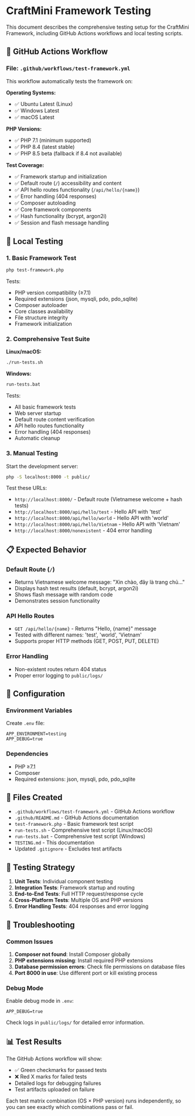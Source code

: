 # CraftMini Framework Testing

This document describes the comprehensive testing setup for the CraftMini Framework, including GitHub Actions workflows and local testing scripts.

## 🚀 GitHub Actions Workflow

### File: `.github/workflows/test-framework.yml`

This workflow automatically tests the framework on:

**Operating Systems:**
- ✅ Ubuntu Latest (Linux)
- ✅ Windows Latest  
- ✅ macOS Latest

**PHP Versions:**
- ✅ PHP 7.1 (minimum supported)
- ✅ PHP 8.4 (latest stable)
- ✅ PHP 8.5 beta (fallback if 8.4 not available)

**Test Coverage:**
- ✅ Framework startup and initialization
- ✅ Default route (`/`) accessibility and content
- ✅ API hello routes functionality (`/api/hello/{name}`)
- ✅ Error handling (404 responses)
- ✅ Composer autoloading
- ✅ Core framework components
- ✅ Hash functionality (bcrypt, argon2i)
- ✅ Session and flash message handling

## 🧪 Local Testing

### 1. Basic Framework Test
```bash
php test-framework.php
```

Tests:
- PHP version compatibility (≥7.1)
- Required extensions (json, mysqli, pdo, pdo_sqlite)
- Composer autoloader
- Core classes availability
- File structure integrity
- Framework initialization

### 2. Comprehensive Test Suite

**Linux/macOS:**
```bash
./run-tests.sh
```

**Windows:**
```cmd
run-tests.bat
```

Tests:
- All basic framework tests
- Web server startup
- Default route content verification
- API hello routes functionality
- Error handling (404 responses)
- Automatic cleanup

### 3. Manual Testing

Start the development server:
```bash
php -S localhost:8000 -t public/
```

Test these URLs:
- `http://localhost:8000/` - Default route (Vietnamese welcome + hash tests)
- `http://localhost:8000/api/hello/test` - Hello API with 'test'
- `http://localhost:8000/api/hello/world` - Hello API with 'world'
- `http://localhost:8000/api/hello/Vietnam` - Hello API with 'Vietnam'
- `http://localhost:8000/nonexistent` - 404 error handling

## 📋 Expected Behavior

### Default Route (`/`)
- Returns Vietnamese welcome message: "Xin chào, đây là trang chủ..."
- Displays hash test results (default, bcrypt, argon2i)
- Shows flash message with random code
- Demonstrates session functionality

### API Hello Routes
- `GET /api/hello/{name}` - Returns "Hello, {name}" message
- Tested with different names: 'test', 'world', 'Vietnam'
- Supports proper HTTP methods (GET, POST, PUT, DELETE)

### Error Handling
- Non-existent routes return 404 status
- Proper error logging to `public/logs/`

## 🔧 Configuration

### Environment Variables
Create `.env` file:
```
APP_ENVIRONMENT=testing
APP_DEBUG=true
```


### Dependencies
- PHP ≥7.1
- Composer
- Required extensions: json, mysqli, pdo, pdo_sqlite

## 📁 Files Created

- `.github/workflows/test-framework.yml` - GitHub Actions workflow
- `.github/README.md` - GitHub Actions documentation
- `test-framework.php` - Basic framework test script
- `run-tests.sh` - Comprehensive test script (Linux/macOS)
- `run-tests.bat` - Comprehensive test script (Windows)
- `TESTING.md` - This documentation
- Updated `.gitignore` - Excludes test artifacts

## 🎯 Testing Strategy

1. **Unit Tests**: Individual component testing
2. **Integration Tests**: Framework startup and routing
3. **End-to-End Tests**: Full HTTP request/response cycle
4. **Cross-Platform Tests**: Multiple OS and PHP versions
5. **Error Handling Tests**: 404 responses and error logging

## 🚨 Troubleshooting

### Common Issues

1. **Composer not found**: Install Composer globally
2. **PHP extensions missing**: Install required PHP extensions
3. **Database permission errors**: Check file permissions on database files
4. **Port 8000 in use**: Use different port or kill existing process

### Debug Mode

Enable debug mode in `.env`:
```
APP_DEBUG=true
```

Check logs in `public/logs/` for detailed error information.

## 📊 Test Results

The GitHub Actions workflow will show:
- ✅ Green checkmarks for passed tests
- ❌ Red X marks for failed tests
- Detailed logs for debugging failures
- Test artifacts uploaded on failure

Each test matrix combination (OS × PHP version) runs independently, so you can see exactly which combinations pass or fail.
